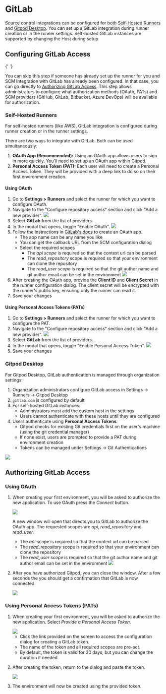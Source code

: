 # GitLab

Source control integrations can be configured for both [Self-Hosted Runners](/flex/runners) and [Gitpod Desktop](/flex/gitpod-desktop). You can set up a GitLab integration during runner creation or in the runner settings. Self-hosted GitLab instances are supported by changing the Host during setup.

## Configuring GitLab Access

<Note>
  {' '}

  You can skip this step if someone has already set up the runner for you and SCM
  integration with GitLab has already been configured. In that case, you can go
  directly to [Authorizing GitLab Access](#authorizing-GitLab-access). This step
  allows administrators to configure what authorization methods (OAuth, PATs) and
  SCM providers (GitHub, GitLab, Bitbucket, Azure DevOps) will be available for
  authorization.
</Note>

### Self-Hosted Runners

For self-hosted runners (like AWS), GitLab integration is configured during runner creation or in the runner settings.

There are two ways to integrate with GitLab. Both can be used simultaneously:

1. **OAuth App (Recommended):** Using an OAuth app allows users to sign in more quickly. You'll need to set up an OAuth app within Gitpod.
2. **Personal Access Token (PAT):** Each user will need to create a Personal Access Token. They will be provided with a deep link to do so on their first environment creation.

#### Using OAuth

1. Go to **Settings > Runners** and select the runner for which you want to configure OAuth.
2. Navigate to the "Configure repository access" section and click "Add a new provider".
   <Frame caption="Add new provider">
     <img src="https://www.gitpod.io/images/docs/flex/source-control/scm-providers.png" />
   </Frame>
3. Select **GitLab** from the list of providers.
4. In the modal that opens, toggle "Enable OAuth".
   <Frame caption="Enable GitLab OAuth">
     <img src="https://www.gitpod.io/images/docs/flex/source-control/gitlab-enable-oauth.png" />
   </Frame>
5. Follow the instructions in [GitLab's docs](https://docs.gitlab.com/ee/integration/oauth_provider.html) to create an OAuth app.
   * The app name can be any name you like
   * You can get the callback URL from the SCM configuration dialog
   * Select the required scopes
     * The *api scope* is required so that the context url can be parsed
     * The *read\_repository* scope is required so that your environment can clone the repository
     * The *read\_user scope* is required so that the git author name and git author email can be set in the environment
       <Frame caption="Configure GitLab OAuth">
         <img src="https://www.gitpod.io/images/docs/flex/source-control/gitlab-configure-oauth.png" />
       </Frame>
6. After creating the OAuth app, provide the **Client ID** and **Client Secret** in the runner configuration dialog. The client secret will be encrypted with the runner's public key, ensuring only the runner can read it.
7. Save your changes

#### Using Personal Access Tokens (PATs)

1. Go to **Settings > Runners** and select the runner for which you want to configure the PAT.
2. Navigate to the "Configure repository access" section and click "Add a new provider".
   <Frame caption="Add new provider">
     <img src="https://www.gitpod.io/images/docs/flex/source-control/scm-providers.png" />
   </Frame>
3. Select **GitLab** from the list of providers.
4. In the modal that opens, toggle "Enable Personal Access Token".
   <Frame caption="Enable GitLab PAT">
     <img src="https://www.gitpod.io/images/docs/flex/source-control/gitlab-enable-pat.png" />
   </Frame>
5. Save your changes

### Gitpod Desktop

For Gitpod Desktop, GitLab authentication is managed through organization settings:

1. Organization administrators configure GitLab access in Settings -> Runners -> Gitpod Desktop
2. `gitlab.com` is configured by default
3. For self-hosted GitLab instances:
   * Administrators must add the custom host in the settings
   * Users cannot authenticate with these hosts until they are configured
4. Users authenticate using **Personal Access Tokens**:
   * Gitpod checks for existing Git credentials first on the user's machine (using the git credential manager)
   * If none exist, users are prompted to provide a PAT during environment creation
   * Tokens can be managed under Settings -> Git Authentications

<Frame caption="Desktop Settings">
  <img src="https://www.gitpod.io/images/docs/flex/desktop/desktop_settings.png" />
</Frame>

## Authorizing GitLab Access

### Using OAuth

1. When creating your first environment, you will be asked to authorize the new application. To use OAuth press the *Connect* button.

   <Frame caption="Connect GitLab OAuth">
     <img src="https://www.gitpod.io/images/docs/flex/source-control/gitlab-connect-oauth.png" />
   </Frame>

   A new window will open that directs you to GitLab to authorize the OAuth app. The requested scopes are *api*, *read\_repository* and *read\_user*.

   * The *api* scope is required so that the context url can be parsed
   * The *read\_repository* scope is required so that your environment can clone the repository
   * The *read\_user scope* is required so that the git author name and git author email can be set in the environment
     <Frame caption="Authorize GitLab OAuth">
       <img src="https://www.gitpod.io/images/docs/flex/source-control/gitlab-authorize-app.png" />
     </Frame>

2. After you have authorized Gitpod, you can close the window. After a few seconds the you should get a confirmation that GitLab is now connected.
   <Frame caption="Connect GitLab OAuth">
     <img src="https://www.gitpod.io/images/docs/flex/source-control/gitlab-connected.png" />
   </Frame>

### Using Personal Access Tokens (PATs)

1. When creating your first environment, you will be asked to authorize the new application. Select *Provide a Personal Access Token*.

   <Frame caption="Connect GitLab PAT">
     <img src="https://www.gitpod.io/images/docs/flex/source-control/gitlab-connect-pat.png" />
   </Frame>

   * Click the link provided on the screen to access the configuration dialog for creating a GitLab token.
   * The name of the token and all required scopes are pre-set.
   * By default, the token is valid for 30 days, but you can change the duration if needed.

2. After creating the token, return to the dialog and paste the token.
   <Frame caption="Set GitLab PAT">
     <img src="https://www.gitpod.io/images/docs/flex/source-control/gitlab-set-pat.png" />
   </Frame>

3. The environment will now be created using the provided token.
